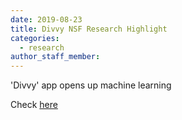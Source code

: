 ```yaml
---
date: 2019-08-23
title: Divvy NSF Research Highlight
categories:
  - research
author_staff_member: 
---
```


'Divvy' app opens up machine learning

Check [here]('https://www.research.gov/research-portal/appmanager/base/desktop?_nfpb=true&_windowLabel=researchAreas_11&_urlType=action&wlpresearchAreas_11_id=%2FresearchGov%2FAwardHighlight%2FPublicAffairs%2F2014%2F24760_Divvyappopensupmachinelearning.html&wlpresearchAreas_11_action=selectAwardDetail')